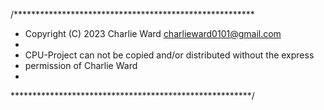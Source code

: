 /*******************************************************
 * Copyright (C) 2023 Charlie Ward charlieward0101@gmail.com
 * 
 * CPU-Project can not be copied and/or distributed without the express
 * permission of Charlie Ward
 * 
 *******************************************************/